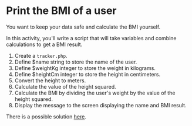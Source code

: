 # Print the BMI of a user

You want to keep your data safe and calculate the BMI yourself.

In this activity, you'll write a script that will take variables and combine calculations to get a BMI result.

1. Create a `tracker.php`.
2. Define $name string to store the name of the user.
3. Define $weightKg integer to store the weight in kilograms.
4. Define $heightCm integer to store the height in centimeters.
5. Convert the height to meters.
6. Calculate the value of the height squared.
7. Calculate the BMI by dividing the user's weight by the value of the height squared.
8. Display the message to the screen displaying the name and BMI result.

There is a possible solution [here](./Activity_solution.php).